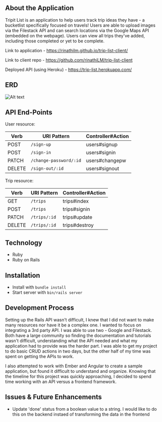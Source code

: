 ## About the Application

Tripit List is an application to help users track trip ideas they have - a bucketlist specifically focused on travels! Users are able to upload images via the Filestack API and can search locations via the Google Maps API (embedded on the webpage). Users can view all trips they've added, including those completed or yet to be complete.

Link to application - https://rinathilm.github.io/trip-list-client/

Link to client repo - https://github.com/rinathiLM/trip-list-client

Deployed API (using Heroku) - https://trip-list.herokuapp.com/

## ERD

![Alt text](https://i.imgur.com/YE8odQd.jpg?2)

## API End-Points

User resource:

| Verb   | URI Pattern            | Controller#Action |
|--------|------------------------|-------------------|
| POST   | `/sign-up`             | users#signup      |
| POST   | `/sign-in`             | users#signin      |
| PATCH  | `/change-password/:id` | users#changepw    |
| DELETE | `/sign-out/:id`        | users#signout     |

Trip resource:

| Verb   | URI Pattern            | Controller#Action |
|--------|------------------------|-------------------|
| GET    | `/trips`               | trips#index       |
| POST   | `/trips`               | trips#signin      |
| PATCH  | `/trips/:id`           | trips#update      |
| DELETE | `/trips/:id`           | trips#destroy     |

## Technology

- Ruby
- Ruby on Rails

## Installation

- Install with ```bundle install```
- Start server with ```bin/rails server```

## Development Process

Setting up the Rails API wasn't difficult, I knew that I did not want to make many resources nor have it be a complex one. I wanted to focus on integrating a 3rd party API. I was able to use two - Google and Filestack. Both have a large community so finding the documentation and tutorials wasn't difficult, understanding what the API needed and what my application had to provide was the harder part. I was able to get my project to do basic CRUD actions in two days, but the other half of my time was spent on getting the APIs to work.

I also attempted to work with Ember and Angular to create a sample application, but found it difficult to understand and organize. Knowing that the timeline for this project was quickly approaching, I decided to spend time working with an API versus a frontend framework.

## Issues & Future Enhancements
- Update 'done' status from a boolean value to a string. I would like to do this on the backend instaed of transforming the data in the frontend
